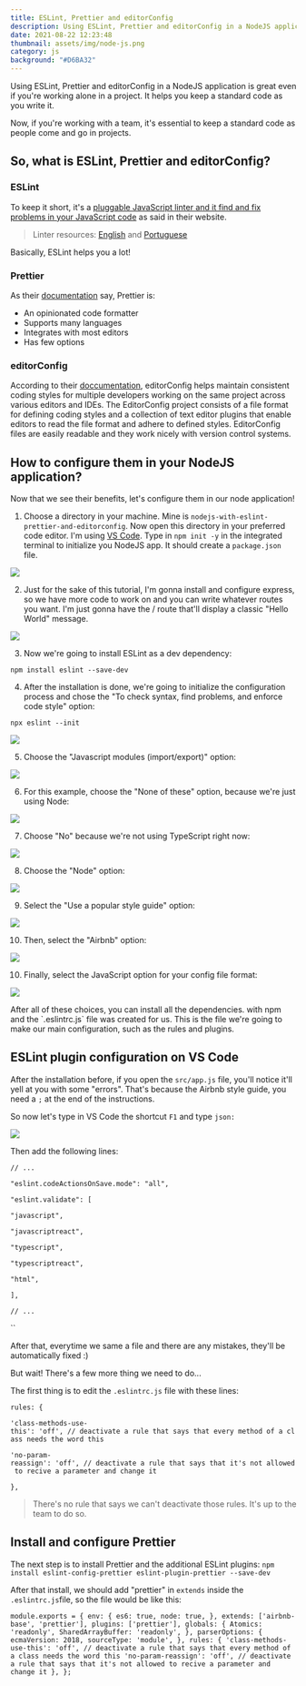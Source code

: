 ```yaml
---
title: ESLint, Prettier and editorConfig
description: Using ESLint, Prettier and editorConfig in a NodeJS application
date: 2021-08-22 12:23:48
thumbnail: assets/img/node-js.png
category: js
background: "#D6BA32"
---
```

Using ESLint, Prettier and editorConfig in a NodeJS application is great even if you're working alone in a project. It helps you keep a standard code as you write it.

Now, if you're working with a team, it's essential to keep a standard code as people come and go in projects.

## So, what is ESLint, Prettier and editorConfig?

### ESLint

To keep it short, it's a [pluggable JavaScript linter and it find and fix problems in your JavaScript code](https://eslint.org) as said in their website.

> Linter resources: [English](https://sourcelevel.io/blog/what-is-a-linter-and-why-your-team-should-use-it) and [Portuguese](https://willianjusten.com.br/analisando-seu-codigo-js-com-linter)

Basically, ESLint helps you a lot!

### Prettier

As their [documentation](https://prettier.io/) say, Prettier is:

* An opinionated code formatter
* Supports many languages
* Integrates with most editors
* Has few options

### editorConfig

According to their [doccumentation](https://editorconfig.org/), editorConfig helps maintain consistent coding styles for multiple developers working on the same project across various editors and IDEs. The EditorConfig project consists of a file format for defining coding styles and a collection of text editor plugins that enable editors to read the file format and adhere to defined styles. EditorConfig files are easily readable and they work nicely with version control systems.

## How to configure them in your NodeJS application?

Now that we see their benefits, let's configure them in our node application!

1. Choose a directory in your machine. Mine is `nodejs-with-eslint-prettier-and-editorconfig`. Now open this directory in your preferred code editor. I'm using [VS Code](https://code.visualstudio.com). Type in `npm init -y` in the integrated terminal to initialize you NodeJS app. It should create a `package.json` file.

![](assets/img/screenshot_1.png)

2. Just for the sake of this tutorial, I'm gonna install and configure express, so we have more code to work on and you can write whatever routes you want. I'm just gonna have the / route that'll display a classic "Hello World" message.

![](assets/img/screenshot_2.png)

3. Now we're going to install ESLint as a dev dependency:

`npm install eslint --save-dev`

4. After the installation is done, we're going to initialize the configuration process and chose the "To check syntax, find problems, and enforce code style" option:

`npx eslint --init`

![](assets/img/screenshot_3.png)

5. Choose the "Javascript modules (import/export)" option:

![](assets/img/screenshot_4.png)

6. For this example, choose the "None of these" option, because we're just using Node:

![](assets/img/screenshot_5.png)

7. Choose "No" because we're not using TypeScript right now:

![](assets/img/screenshot_6.png)

8. Choose the "Node" option:

![](assets/img/screenshot_7.png)

9. Select the "Use a popular style guide" option:

![](assets/img/screenshot_8.png)

10. Then, select the "Airbnb" option:

![](assets/img/screenshot_9.png)

10. Finally, select the JavaScript option for your config file format:

![](assets/img/screenshot_10.png)

After all of these choices, you can install all the dependencies. with npm and the \`.eslintrc.js\` file was created for us. This is the file we're going to make our main configuration, such as the rules and plugins.

## ESLint plugin configuration on VS Code

After the installation before, if you open the `src/app.js` file, you'll notice it'll yell at you with some "errors". That's because the Airbnb style guide, you need a `;` at the end of the instructions.

So now let's type in VS Code the shortcut `F1` and type `json:`

![](assets/img/screenshot_11.png)

Then add the following lines:

`// ...`

`"eslint.codeActionsOnSave.mode": "all",`

`"eslint.validate": [`

`"javascript",`

`"javascriptreact",`

`"typescript",`

`"typescriptreact",`

`"html",`

`],`

`// ...`

``

After that, everytime we same a file and there are any mistakes, they'll be automatically fixed :)

But wait! There's a few more thing we need to do...

The first thing is to edit the `.eslintrc.js` file with these lines:

`rules: {`

`'class-methods-use-this': 'off', // deactivate a rule that says that every method of a class needs the word this`

`'no-param-reassign': 'off', // deactivate a rule that says that it's not allowed to recive a parameter and change it`

`},`

> There's no rule that says we can't deactivate those rules. It's up to the team to do so.

## Install and configure Prettier

The next step is to install Prettier and the additional ESLint plugins:
`npm install eslint-config-prettier eslint-plugin-prettier --save-dev`

After that install, we should add "prettier" in `extends` inside the `.eslintrc.js`file, so the file would be like this:

`module.exports = {
  env: {
    es6: true,
    node: true,
  },
  extends: ['airbnb-base', 'prettier'],
  plugins: ['prettier'],
  globals: {
    Atomics: 'readonly',
    SharedArrayBuffer: 'readonly',
  },
  parserOptions: {
    ecmaVersion: 2018,
    sourceType: 'module',
  },
  rules: {
    'class-methods-use-this': 'off', // deactivate a rule that says that every method of a class needs the word this
    'no-param-reassign': 'off', // deactivate a rule that says that it's not allowed to recive a parameter and change it
  },
};`